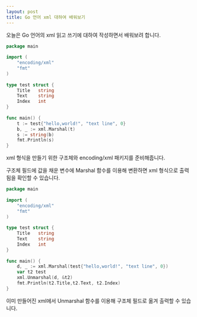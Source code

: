 ```yaml
---
layout: post
title: Go 언어 xml 대하여 배워보기 
---
```


오늘은 Go 언어의 xml 읽고 쓰기에 대하여 작성하면서 배워보려 합니다.

```go
package main
 
import (
    "encoding/xml"
    "fmt"
)
 
type test struct {
    Title   string
    Text    string
    Index	int
}
 
func main() {
    t := test{"hello,world!", "text line", 0}
    b, _ := xml.Marshal(t)
    s := string(b)
	fmt.Println(s)
}
```

xml 형식을 만들기 위한 구조체와 encoding/xml 패키지를 준비해줍니다.

구조체 필드에 값을 채운 변수에 Marshal 함수를 이용해 변환하면 xml 형식으로 출력됨을 확인할 수 있습니다.

```go
package main
 
import (
    "encoding/xml"
    "fmt"
)
 
type test struct {
    Title   string
    Text    string
    Index	int
}
 
func main() {
    d, _ := xml.Marshal(test{"hello,world!", "text line", 0})
    var t2 test
    xml.Unmarshal(d, &t2)
    fmt.Println(t2.Title,t2.Text, t2.Index)
}
```

이미 만들어진 xml에서 Unmarshal 함수를 이용해 구조체 필드로 옮겨 출력할 수 있습니다.